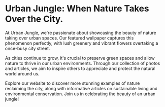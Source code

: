 <!--font:Poppins-->

# Urban Jungle: When Nature Takes Over the City.

At Urban Jungle, we're passionate about showcasing the beauty of nature taking over urban spaces. Our featured wallpaper captures this phenomenon perfectly, with lush greenery and vibrant flowers overtaking a once-busy city street.

As cities continue to grow, it's crucial to preserve green spaces and allow nature to thrive in our urban environments. Through our collection of photos and articles, we aim to inspire others to appreciate and protect the natural world around us.

Explore our website to discover more stunning examples of nature reclaiming the city, along with informative articles on sustainable living and environmental conservation. Join us in celebrating the beauty of an urban jungle!

<!--

Write me markdown content of website with wallpaper:

"A cityscape overtaken by nature"

The header of the page should not be copy of the text but rather a real content of the website which is using this wallpaper.


---


# Urban Jungle - A Cityscape Overtaken by Nature

Welcome to Urban Jungle, a website dedicated to showcasing the beauty of nature reclaiming urban spaces. Our featured wallpaper is a stunning example of this phenomenon, with lush greenery and vibrant flowers taking over a once-bustling city street.

As cities continue to grow and expand, it's important to remember the importance of preserving green spaces and allowing nature to thrive in our urban environments. Through our collection of photos and articles, we hope to inspire others to appreciate and protect the natural world around us.

Explore our website to discover more breathtaking examples of nature reclaiming the city, as well as informative articles on topics such as sustainable living and environmental conservation. Join us in celebrating the beauty of an urban jungle!


---


Heading is too long, rewrite whole content.


---


# Urban Jungle - Celebrating Nature's Takeover of the City

Welcome to Urban Jungle, a website dedicated to showcasing the beauty of nature reclaiming urban spaces. Our featured wallpaper captures the essence of this phenomenon, with vibrant greenery and colorful flowers overtaking a once-bustling city street.

As cities continue to grow and expand, it's important to remember the importance of preserving green spaces and allowing nature to thrive in our urban environments. Through our collection of photos and articles, we aim to inspire others to appreciate and protect the natural world around us.

Explore our website to discover more breathtaking examples of nature taking over the city, as well as informative articles on topics such as sustainable living and environmental conservation. Join us in celebrating the beauty of an urban jungle!


---


Heading is too long, rewrite whole content.


---


# Discover the Beauty of Nature in the Urban Jungle

Welcome to Urban Jungle, where we celebrate the beauty of nature reclaiming urban spaces. Our featured wallpaper showcases a stunning example of this phenomenon, with lush greenery and vibrant flowers overtaking a once-busy city street.

As cities continue to expand, it's important to remember the value of preserving green spaces and allowing nature to thrive in our urban environments. Through our collection of photos and articles, we hope to inspire others to appreciate and protect the natural world around us.

Explore our website to discover more breathtaking examples of nature taking over the city, as well as informative articles on sustainable living and environmental conservation. Join us in celebrating the beauty of an urban jungle!


---


Heading is too long, rewrite whole content.


---


# Welcome to Urban Jungle: Where Nature Reclaims the City

At Urban Jungle, we're passionate about showcasing the beauty of nature taking over urban spaces. Our featured wallpaper captures this phenomenon perfectly, with lush greenery and vibrant flowers overtaking a once-busy city street.

As cities continue to grow, it's crucial to preserve green spaces and allow nature to thrive in our urban environments. Through our collection of photos and articles, we aim to inspire others to appreciate and protect the natural world around us.

Explore our website to discover more stunning examples of nature reclaiming the city, along with informative articles on sustainable living and environmental conservation. Join us in celebrating the beauty of an urban jungle!


---


Write me a Google font which is best fitting for the website.

Pick from the list:
- IBM Plex Sans
- Poppins
- Lobster
- Montserrat
- Lato
- Orbitron
- Exo 2
- Dancing Script
- Futura
- Open Sans
- Barlow Condensed
- Great Vibes
- Raleway
- Inter
- Roboto
- Playfair Display
- Alegreya


Write just the font name nothing else.


---


Poppins

-->
